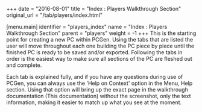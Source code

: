 +++
date = "2016-08-01"
title = "Index : Players Walkthrough Section"
original_url = "/tab/players/index.html"

[menu.main]
    identifier = "players_index"
    name = "Index : Players Walkthrough Section"
    parent = "players"
        weight = -1
+++
This is the starting point for creating a new PC within PCGen. Using the
tabs that are listed the user will move throughout each one building the
PC piece by piece until the finished PC is ready to be saved and/or
exported. Following the tabs in order is the easiest way to make sure
all sections of the PC are fleshed out and complete.

Each tab is explained fully, and if you have any questions during use of
PCGen, you can always use the 'Help on Context' option in the Menu, Help
section. Using that option will bring up the exact page in the
walkthrough documentation (This documentation) without the screenshot,
only the text information, making it easier to match up what you see at
the moment.



